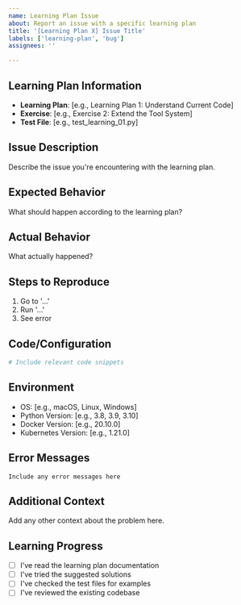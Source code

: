```yaml
---
name: Learning Plan Issue
about: Report an issue with a specific learning plan
title: '[Learning Plan X] Issue Title'
labels: ['learning-plan', 'bug']
assignees: ''

---
```


## Learning Plan Information
- **Learning Plan**: [e.g., Learning Plan 1: Understand Current Code]
- **Exercise**: [e.g., Exercise 2: Extend the Tool System]
- **Test File**: [e.g., test_learning_01.py]

## Issue Description
Describe the issue you're encountering with the learning plan.

## Expected Behavior
What should happen according to the learning plan?

## Actual Behavior
What actually happened?

## Steps to Reproduce
1. Go to '...'
2. Run '...'
3. See error

## Code/Configuration
```python
# Include relevant code snippets
```

## Environment
- OS: [e.g., macOS, Linux, Windows]
- Python Version: [e.g., 3.8, 3.9, 3.10]
- Docker Version: [e.g., 20.10.0]
- Kubernetes Version: [e.g., 1.21.0]

## Error Messages
```
Include any error messages here
```

## Additional Context
Add any other context about the problem here.

## Learning Progress
- [ ] I've read the learning plan documentation
- [ ] I've tried the suggested solutions
- [ ] I've checked the test files for examples
- [ ] I've reviewed the existing codebase
